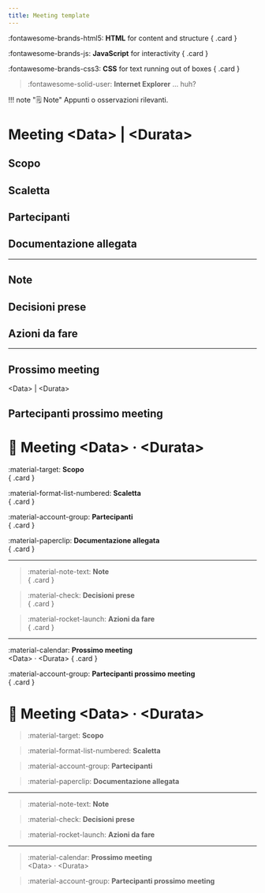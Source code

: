 ```yaml
---
title: Meeting template
---
```


<div class="grid" markdown>

:fontawesome-brands-html5: __HTML__ for content and structure
{ .card }

:fontawesome-brands-js: __JavaScript__ for interactivity
{ .card }

:fontawesome-brands-css3: __CSS__ for text running out of boxes
{ .card }

> :fontawesome-solid-user: __Internet Explorer__ ... huh?

</div>

!!! note "🗒️ Note"
    Appunti o osservazioni rilevanti.

# Meeting &lt;Data&gt; | &lt;Durata&gt;

## Scopo

## Scaletta

## Partecipanti

## Documentazione allegata

---

## Note

## Decisioni prese

## Azioni da fare

---

## Prossimo meeting

&lt;Data&gt; | &lt;Durata&gt;

## Partecipanti prossimo meeting





# 📝 Meeting &lt;Data&gt; · &lt;Durata&gt;

<div class="grid grid-single" markdown>

:material-target: **Scopo**  
{ .card }

:material-format-list-numbered: **Scaletta**  
{ .card }

:material-account-group: **Partecipanti**  
{ .card }

:material-paperclip: **Documentazione allegata**  
{ .card }

</div>

---

<div class="grid grid-single" markdown>

> :material-note-text: **Note**  
{ .card }

> :material-check: **Decisioni prese**  
{ .card }

> :material-rocket-launch: **Azioni da fare**  
{ .card }

</div>

---

<div class="grid grid-single" markdown>

:material-calendar: **Prossimo meeting**  
&lt;Data&gt; · &lt;Durata&gt; 
{ .card }

:material-account-group: **Partecipanti prossimo meeting**  
{ .card }

</div>



# 📝 Meeting &lt;Data&gt; · &lt;Durata&gt;

<div class="grid grid-single" markdown>

> :material-target: **Scopo**  

> :material-format-list-numbered: **Scaletta**  

> :material-account-group: **Partecipanti**  

> :material-paperclip: **Documentazione allegata**  

</div>

---

<div class="grid grid-single" markdown>

> :material-note-text: **Note**  

> :material-check: **Decisioni prese**  

> :material-rocket-launch: **Azioni da fare**  

</div>

---

<div class="grid grid-single" markdown>

> :material-calendar: **Prossimo meeting**  
&lt;Data&gt; · &lt;Durata&gt; 

> :material-account-group: **Partecipanti prossimo meeting**  

</div>



